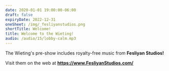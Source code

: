 ```yaml
---
date: 2020-01-01 19:00:00-06:00
draft: false
expiryDate: 2022-12-31
oneSheet: /img/_fesliyanstudios.png
shortTitle: Welcome!
title: Welcome to the Wieting!
audio: /audio/15/lobby-calm.mp3
---
```


The Wieting's pre-show includes royalty-free music from **Fesliyan Studios!**  

Visit them on the web at **https://www.FesliyanStudios.com/**
